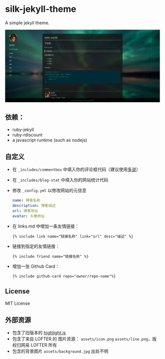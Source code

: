 silk-jekyll-theme
====
A simple jekyll theme.

![screenshot](./screenshot.png)

## 依赖：
* ruby-jekyll
* ruby-rdiscount
* a javascript runtime (such as nodejs)

## 自定义

* 在 `_includes/commentbox` 中填入你的评论框代码（建议使用[多说](http://duoshuo.com/)）
* 在 `_includes/blog-stat` 中填入你的网站统计代码
* 修改 `_config.yml` 以修改网站的元信息

    ```yml
    name: 博客名称
    description: 博客描述
    url: 博客地址
    avatar: 头像地址
    ```

* 在 links.md 中增加一条友情链接：

    ```liquid
    {% include link name="链接名称" link="url" desc="描述" %}
    ```

* 链接到指定的友情链接：

    ```liquid
    {% include friend name="链接名称" %}
    ```

* 增加一张 Github Card：

    ```liquid
    {% include github-card repo="owner/repo-name"%}
    ```

## License
MIT License

## 外部资源
* 包含了旧版本的 [highlight.js](https://highlightjs.org/)
* 包含了来自 LOFTER 的 图片资源： `assets/icon.png` `assets/line.png`，版权归网易 LOFTER 所有
* 包含的背景图片 `assets/background.jpg` 出处不明
